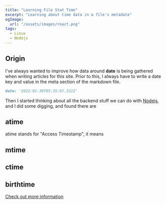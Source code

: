 ```yaml
---
title: "Learning File Stat Time"
excerpt: "Learning about time data in a file's metadata"
ogImage:
  url: "/assets/images/react.png"
tags:
  - Linux
  - Nodejs
---
```


## Origin

I've always wanted to improve how data around **date** is being gathered when writing articles for this site. Prior to this, I always have to write a date key and value in the meta section of the markdown file.

```markdown
date: '2022-01-30T05:35:07.322Z'
```

Then I started thinking about all the backend stuff we can do with [Nodejs](https://nodejs.org/en), and I did some digging, and found there are


## atime

atime stands for "Access Timestamp", it means

## mtime

## ctime

## birthtime


[Check out more information](https://www.howtogeek.com/517098/linux-file-timestamps-explained-atime-mtime-and-ctime/)